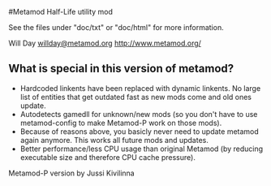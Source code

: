 #Metamod Half-Life utility mod

See the files under "doc/txt" or "doc/html" for more information.

Will Day
willday@metamod.org
http://www.metamod.org/

What is special in this version of metamod?
-------
- Hardcoded linkents have been replaced with dynamic linkents. No large list of entities that get outdated fast as new mods come and old ones update.
- Autodetects gamedll for unknown/new mods (so you don't have to use metamod-config to make Metamod-P work on those mods).
- Because of reasons above, you basicly never need to update metamod again anymore. This works all future mods and updates.
- Better performance/less CPU usage than original Metamod (by reducing executable size and therefore CPU cache pressure).

Metamod-P version by Jussi Kivilinna
